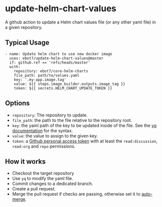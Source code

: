 # update-helm-chart-values
A github action to update a Helm chart values file (or any other yaml file) in a given repository.

## Typical Usage
```
- name: Update helm chart to use new docker image
  uses: ebot7/update-helm-chart-values@master
  if: github.ref == 'refs/heads/master'
  with:
    repository: ebot7/core-helm-charts
    file_path: path/to/values.yaml
    key: '.my-app.image.tag'
    value: ${{ steps.image_builder.outputs.image_tag }}
    token: ${{ secrets.HELM_CHART_UPDATE_TOKEN }}
```

## Options

- `repository`: The repository to update.
- `file_path`: the path to the file relative to the repository root.
- `key`: the yaml path of the key to be updated inside of the file. See the [yq documentation](https://mikefarah.gitbook.io/yq/) for the syntax.
- `value`: the value to assign to the given key.
- `token`: a [Github personal access token](https://docs.github.com/en/authentication/keeping-your-account-and-data-secure/creating-a-personal-access-token) with at least the `read:discussion`, `read:org` and `repo` permissions.

## How it works
- Checkout the target repository
- Use `yq` to modify the yaml file.
- Commit changes to a dedicated branch.
- Create a pull request.
- Merge the pull request if checks are passing, otherwise set it to [auto-merge](https://docs.github.com/en/pull-requests/collaborating-with-pull-requests/incorporating-changes-from-a-pull-request/automatically-merging-a-pull-request).
